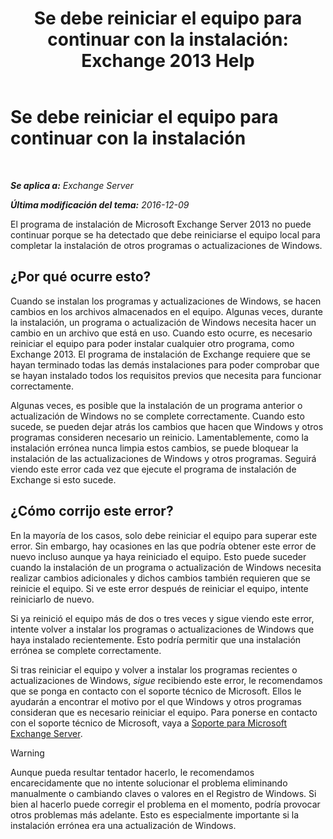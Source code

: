 ﻿---
title: 'Se debe reiniciar el equipo para continuar con la instalación: Exchange 2013 Help'
TOCTitle: Se debe reiniciar el equipo para continuar con la instalación
ms:assetid: d5c73280-4e54-473a-b328-9673af11e2c0
ms:mtpsurl: https://technet.microsoft.com/es-es/library/ms.exch.setupreadiness.rebootpending(v=EXCHG.150)
ms:contentKeyID: 48268733
ms.date: 04/23/2018
mtps_version: v=EXCHG.150
ms.translationtype: HT
---

# Se debe reiniciar el equipo para continuar con la instalación

 

_**Se aplica a:** Exchange Server_

_**Última modificación del tema:** 2016-12-09_

El programa de instalación de Microsoft Exchange Server 2013 no puede continuar porque se ha detectado que debe reiniciarse el equipo local para completar la instalación de otros programas o actualizaciones de Windows.

## ¿Por qué ocurre esto?

Cuando se instalan los programas y actualizaciones de Windows, se hacen cambios en los archivos almacenados en el equipo. Algunas veces, durante la instalación, un programa o actualización de Windows necesita hacer un cambio en un archivo que está en uso. Cuando esto ocurre, es necesario reiniciar el equipo para poder instalar cualquier otro programa, como Exchange 2013. El programa de instalación de Exchange requiere que se hayan terminado todas las demás instalaciones para poder comprobar que se hayan instalado todos los requisitos previos que necesita para funcionar correctamente.

Algunas veces, es posible que la instalación de un programa anterior o actualización de Windows no se complete correctamente. Cuando esto sucede, se pueden dejar atrás los cambios que hacen que Windows y otros programas consideren necesario un reinicio. Lamentablemente, como la instalación errónea nunca limpia estos cambios, se puede bloquear la instalación de las actualizaciones de Windows y otros programas. Seguirá viendo este error cada vez que ejecute el programa de instalación de Exchange si esto sucede.

## ¿Cómo corrijo este error?

En la mayoría de los casos, solo debe reiniciar el equipo para superar este error. Sin embargo, hay ocasiones en las que podría obtener este error de nuevo incluso aunque ya haya reiniciado el equipo. Esto puede suceder cuando la instalación de un programa o actualización de Windows necesita realizar cambios adicionales y dichos cambios también requieren que se reinicie el equipo. Si ve este error después de reiniciar el equipo, intente reiniciarlo de nuevo.

Si ya reinició el equipo más de dos o tres veces y sigue viendo este error, intente volver a instalar los programas o actualizaciones de Windows que haya instalado recientemente. Esto podría permitir que una instalación errónea se complete correctamente.

Si tras reiniciar el equipo y volver a instalar los programas recientes o actualizaciones de Windows, *sigue* recibiendo este error, le recomendamos que se ponga en contacto con el soporte técnico de Microsoft. Ellos le ayudarán a encontrar el motivo por el que Windows y otros programas consideran que es necesario reiniciar el equipo. Para ponerse en contacto con el soporte técnico de Microsoft, vaya a [Soporte para Microsoft Exchange Server](https://go.microsoft.com/fwlink/p/?linkid=525940).


> [!WARNING]
> Aunque pueda resultar tentador hacerlo, le recomendamos encarecidamente que no intente solucionar el problema eliminando manualmente o cambiando claves o valores en el Registro de Windows. Si bien al hacerlo puede corregir el problema en el momento, podría provocar otros problemas más adelante. Esto es especialmente importante si la instalación errónea era una actualización de Windows.


